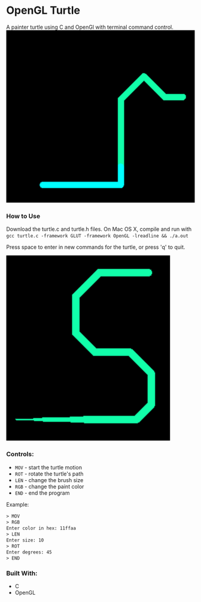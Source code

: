 # OpenGL Turtle
A painter turtle using C and OpenGl with terminal command control.
![Example](images/example.png)

### How to Use
Download the turtle.c and turtle.h files. On Mac OS X, compile and run with `gcc turtle.c -framework GLUT -framework OpenGL -lreadline && ./a.out`

Press space to enter in new commands for the turtle, or press 'q' to quit.

![S](images/S.png)

### Controls:

- `MOV` - start the turtle motion
- `ROT` - rotate the turtle's path
- `LEN` - change the brush size
- `RGB` - change the paint color
- `END` - end the program

Example:

```
> MOV
> RGB
Enter color in hex: 11ffaa
> LEN
Enter size: 10
> ROT
Enter degrees: 45
> END
```

### Built With:
- C
- OpenGL
